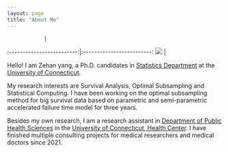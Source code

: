 ```yaml
---
layout: page
title: "About Me"
---
```


                | 
:-------------------------:|:-------------------------:
![](head.jepg)  |  

Hello! I am Zehan yang, a Ph.D. candidates in 
[Statistics Department](https://statistics.uconn.edu) 
at the [University of Connecticut](https://uconn.edu).

My research interests are Survival Analysis, Optimal
Subsampling and Statistical Computing. I have been working on the
optimal subsampling method for big survival data based on parametric
and semi-parametric accelerated failure time model for three years.

Besides my own research, I am a research assistant in 
[Department of Public Health Sciences](https://health.uconn.edu/public-health-sciences/)
in the [University of Connecticut, Health
Center](https://health.uconn.edu). I have finished multiple consulting
projects for medical researchers and medical doctors since 2021. 




